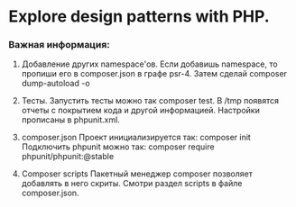 # Explore design patterns with PHP.

### Важная информация:
1. Добавление других namespace'ов.
Если добавишь namespace, то пропиши его в composer.json
в графе psr-4.
Затем сделай composer dump-autoload -o

2. Тесты.
Запустить тесты можно так composer test.
В /tmp появятся отчеты с покрытием кода и другой информацией.
Настройки прописаны в phpunit.xml.

3. composer.json
Проект инициализируется так: composer init
Подключить phpunit можно так: composer require phpunit/phpunit:@stable

4. Composer scripts
Пакетный менеджер composer позволяет добавлять в него скриты.
Смотри раздел scripts в файле composer.json.